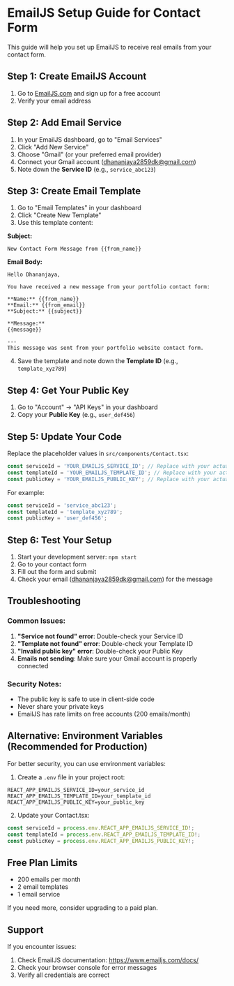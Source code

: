 # EmailJS Setup Guide for Contact Form

This guide will help you set up EmailJS to receive real emails from your contact form.

## Step 1: Create EmailJS Account

1. Go to [EmailJS.com](https://www.emailjs.com/) and sign up for a free account
2. Verify your email address

## Step 2: Add Email Service

1. In your EmailJS dashboard, go to "Email Services"
2. Click "Add New Service"
3. Choose "Gmail" (or your preferred email provider)
4. Connect your Gmail account (dhananjaya2859dk@gmail.com)
5. Note down the **Service ID** (e.g., `service_abc123`)

## Step 3: Create Email Template

1. Go to "Email Templates" in your dashboard
2. Click "Create New Template"
3. Use this template content:

**Subject:**
```
New Contact Form Message from {{from_name}}
```

**Email Body:**
```
Hello Dhananjaya,

You have received a new message from your portfolio contact form:

**Name:** {{from_name}}
**Email:** {{from_email}}
**Subject:** {{subject}}

**Message:**
{{message}}

---
This message was sent from your portfolio website contact form.
```

4. Save the template and note down the **Template ID** (e.g., `template_xyz789`)

## Step 4: Get Your Public Key

1. Go to "Account" → "API Keys" in your dashboard
2. Copy your **Public Key** (e.g., `user_def456`)

## Step 5: Update Your Code

Replace the placeholder values in `src/components/Contact.tsx`:

```typescript
const serviceId = 'YOUR_EMAILJS_SERVICE_ID'; // Replace with your actual service ID
const templateId = 'YOUR_EMAILJS_TEMPLATE_ID'; // Replace with your actual template ID
const publicKey = 'YOUR_EMAILJS_PUBLIC_KEY'; // Replace with your actual public key
```

For example:
```typescript
const serviceId = 'service_abc123';
const templateId = 'template_xyz789';
const publicKey = 'user_def456';
```

## Step 6: Test Your Setup

1. Start your development server: `npm start`
2. Go to your contact form
3. Fill out the form and submit
4. Check your email (dhananjaya2859dk@gmail.com) for the message

## Troubleshooting

### Common Issues:

1. **"Service not found" error**: Double-check your Service ID
2. **"Template not found" error**: Double-check your Template ID
3. **"Invalid public key" error**: Double-check your Public Key
4. **Emails not sending**: Make sure your Gmail account is properly connected

### Security Notes:

- The public key is safe to use in client-side code
- Never share your private keys
- EmailJS has rate limits on free accounts (200 emails/month)

## Alternative: Environment Variables (Recommended for Production)

For better security, you can use environment variables:

1. Create a `.env` file in your project root:
```
REACT_APP_EMAILJS_SERVICE_ID=your_service_id
REACT_APP_EMAILJS_TEMPLATE_ID=your_template_id
REACT_APP_EMAILJS_PUBLIC_KEY=your_public_key
```

2. Update your Contact.tsx:
```typescript
const serviceId = process.env.REACT_APP_EMAILJS_SERVICE_ID!;
const templateId = process.env.REACT_APP_EMAILJS_TEMPLATE_ID!;
const publicKey = process.env.REACT_APP_EMAILJS_PUBLIC_KEY!;
```

## Free Plan Limits

- 200 emails per month
- 2 email templates
- 1 email service

If you need more, consider upgrading to a paid plan.

## Support

If you encounter issues:
1. Check EmailJS documentation: https://www.emailjs.com/docs/
2. Check your browser console for error messages
3. Verify all credentials are correct 